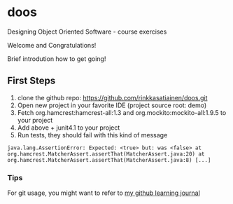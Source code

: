 doos
====

Designing Object Oriented Software - course exercises



Welcome and Congratulations!

Brief introdution how to get going!

## First Steps

1. clone the github repo: https://github.com/rinkkasatiainen/doos.git
2. Open new project in your favorite IDE (project source root: demo)
3. Fetch org.hamcrest:hamcrest-all:1.3 and org.mockito:mockito-all:1.9.5 to your project
4. Add above + junit4.1 to your project
5. Run tests, they should fail with this kind of message
  
``
 java.lang.AssertionError:
 Expected: <true>
    but: was <false>
      at org.hamcrest.MatcherAssert.assertThat(MatcherAssert.java:20)
      at org.hamcrest.MatcherAssert.assertThat(MatcherAssert.java:8)
     [...]
``

### Tips

For git usage, you might want to refer to [my github learning journal](http://git.rinkkasatiainen.fi)


